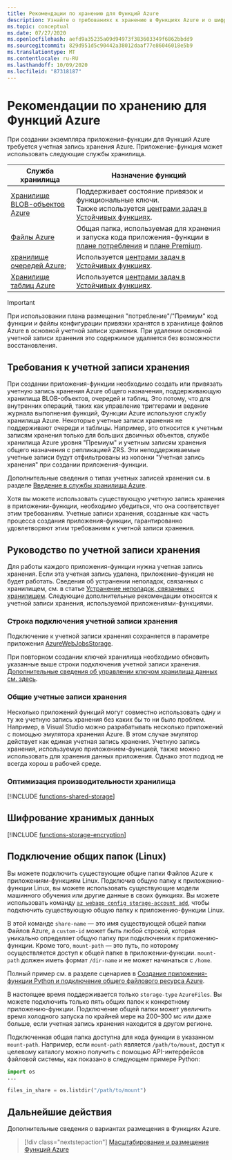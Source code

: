```yaml
---
title: Рекомендации по хранению для Функций Azure
description: Узнайте о требованиях к хранению в Функциях Azure и о шифровании хранимых данных.
ms.topic: conceptual
ms.date: 07/27/2020
ms.openlocfilehash: aefd9a35235a09d94973f383603349f6862bbdd9
ms.sourcegitcommit: 829d951d5c90442a38012daaf77e86046018e5b9
ms.translationtype: MT
ms.contentlocale: ru-RU
ms.lasthandoff: 10/09/2020
ms.locfileid: "87318187"
---
```

# <a name="storage-considerations-for-azure-functions"></a>Рекомендации по хранению для Функций Azure

При создании экземпляра приложения-функции для Функций Azure требуется учетная запись хранения Azure. Приложение-функция может использовать следующие службы хранилища.


|Служба хранилища  | Назначение функций  |
|---------|---------|
| [Хранилище BLOB-объектов Azure](../storage/blobs/storage-blobs-introduction.md)     | Поддерживает состояние привязок и функциональные ключи.  <br/>Также используется [центрами задач в Устойчивых функциях](durable/durable-functions-task-hubs.md). |
| [Файлы Azure](../storage/files/storage-files-introduction.md)  | Общая папка, используемая для хранения и запуска кода приложения-функции в [плане потребления](functions-scale.md#consumption-plan) и [плане Premium](functions-scale.md#premium-plan). |
| [хранилище очередей Azure](../storage/queues/storage-queues-introduction.md);     | Используется [центрами задач в Устойчивых функциях](durable/durable-functions-task-hubs.md).   |
| [Хранилище таблиц Azure](../storage/tables/table-storage-overview.md)  |  Используется [центрами задач в Устойчивых функциях](durable/durable-functions-task-hubs.md).       |

> [!IMPORTANT]
> При использовании плана размещения "потребление"/"Премиум" код функции и файлы конфигурации привязки хранятся в хранилище файлов Azure в основной учетной записи хранения. При удалении основной учетной записи хранения это содержимое удаляется без возможности восстановления.

## <a name="storage-account-requirements"></a>Требования к учетной записи хранения

При создании приложения-функции необходимо создать или привязать учетную запись хранения Azure общего назначения, поддерживающую хранилища BLOB-объектов, очередей и таблиц. Это потому, что для внутренних операций, таких как управление триггерами и ведение журнала выполнения функций, Функции Azure используют службу хранилища Azure. Некоторые учетные записи хранения не поддерживают очереди и таблицы. Например, это относится к учетным записям хранения только для больших двоичных объектов, службе хранилища Azure уровня "Премиум" и учетным записям хранения общего назначения с репликацией ZRS. Эти неподдерживаемые учетные записи будут отфильтрованы из колонки "Учетная запись хранения" при создании приложения-функции.

Дополнительные сведения о типах учетных записей хранения см. в разделе [Введение в службы хранилища Azure](../storage/common/storage-introduction.md#core-storage-services). 

Хотя вы можете использовать существующую учетную запись хранения в приложении-функции, необходимо убедиться, что она соответствует этим требованиям. Учетные записи хранения, созданные как часть процесса создания приложения-функции, гарантированно удовлетворяют этим требованиям к учетной записи хранения.  

## <a name="storage-account-guidance"></a>Руководство по учетной записи хранения

Для работы каждого приложения-функции нужна учетная запись хранения. Если эта учетная запись удалена, приложение-функция не будет работать. Сведения об устранении неполадок, связанных с хранилищем, см. в статье [Устранение неполадок, связанных с хранилищем](functions-recover-storage-account.md). Следующие дополнительные рекомендации относятся к учетной записи хранения, используемой приложениями-функциями.

### <a name="storage-account-connection-setting"></a>Строка подключения учетной записи хранения

Подключение к учетной записи хранения сохраняется в параметре приложения [AzureWebJobsStorage](./functions-app-settings.md#azurewebjobsstorage). 

При повторном создании ключей хранилища необходимо обновить указанные выше строки подключения учетной записи хранения. [Дополнительные сведения об управлении ключом хранилища данных см. здесь](../storage/common/storage-account-create.md).

### <a name="shared-storage-accounts"></a>Общие учетные записи хранения

Несколько приложений функций могут совместно использовать одну и ту же учетную запись хранения без каких бы то ни было проблем. Например, в Visual Studio можно разрабатывать несколько приложений с помощью эмулятора хранения Azure. В этом случае эмулятор действует как единая учетная запись хранения. Учетную запись хранения, используемую приложением-функцией, также можно использовать для хранения данных приложения. Однако этот подход не всегда хорош в рабочей среде.

### <a name="optimize-storage-performance"></a>Оптимизация производительности хранилища

[!INCLUDE [functions-shared-storage](../../includes/functions-shared-storage.md)]

## <a name="storage-data-encryption"></a>Шифрование хранимых данных

[!INCLUDE [functions-storage-encryption](../../includes/functions-storage-encryption.md)]

## <a name="mount-file-shares-linux"></a>Подключение общих папок (Linux)

Вы можете подключить существующие общие папки Файлов Azure к приложениям-функциям Linux. Подключив общую папку к приложению-функции Linux, вы можете использовать существующие модели машинного обучения или другие данные в своих функциях. Вы можете использовать команду [`az webapp config storage-account add`](/cli/azure/webapp/config/storage-account#az-webapp-config-storage-account-add), чтобы подключить существующую общую папку к приложению-функции Linux. 

В этой команде `share-name` — это имя существующей общей папки Файлов Azure, а `custom-id` может быть любой строкой, которая уникально определяет общую папку при подключении к приложению-функции. Кроме того, `mount-path` — это путь, по которому осуществляется доступ к общей папке в приложении-функции. `mount-path` должен иметь формат `/dir-name` и не может начинаться с `/home`.

Полный пример см. в разделе сценариев в [Создание приложения-функции Python и подключение общего файлового ресурса Azure](scripts/functions-cli-mount-files-storage-linux.md). 

В настоящее время поддерживается только `storage-type` `AzureFiles`. Вы можете подключить только пять общих папок к конкретному приложению-функции. Подключение общей папки может увеличить время холодного запуска по крайней мере на 200–300 мс или даже больше, если учетная запись хранения находится в другом регионе.

Подключенная общая папка доступна для кода функции в указанном `mount-path`. Например, если `mount-path` является `/path/to/mount`, доступ к целевому каталогу можно получить с помощью API-интерфейсов файловой системы, как показано в следующем примере Python:

```python
import os
...

files_in_share = os.listdir("/path/to/mount")
```

## <a name="next-steps"></a>Дальнейшие действия

Дополнительные сведения о вариантах размещения в Функциях Azure.

> [!div class="nextstepaction"]
> [Масштабирование и размещение Функций Azure](functions-scale.md)
